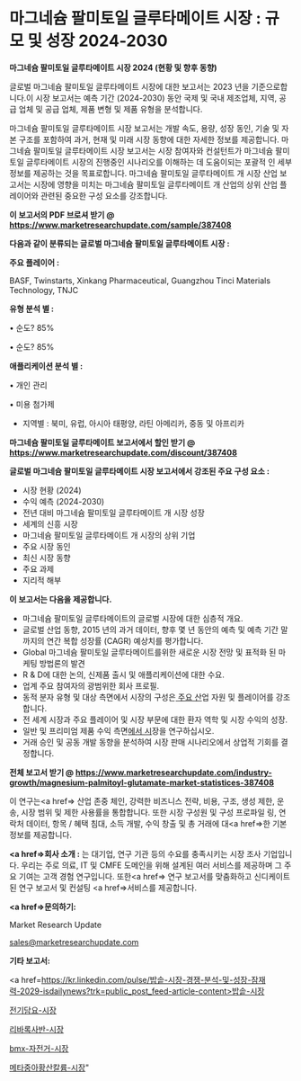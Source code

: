 # 마그네슘 팔미토일 글루타메이트 시장 : 규모 및 성장 2024-2030

<strong>마그네슘 팔미토일 글루타메이트 시장 2024 (현황 및 향후 동향)</strong>

글로벌 마그네슘 팔미토일 글루타메이트 시장에 대한 보고서는 2023 년을 기준으로합니다.이 시장 보고서는 예측 기간 (2024-2030) 동안 국제 및 국내 제조업체, 지역, 공급 업체 및 공급 업체, 제품 변형 및 제품 유형을 분석합니다.

마그네슘 팔미토일 글루타메이트 시장 보고서는 개발 속도, 용량, 성장 동인, 기술 및 자본 구조를 포함하여 과거, 현재 및 미래 시장 동향에 대한 자세한 정보를 제공합니다. 마그네슘 팔미토일 글루타메이트 시장 보고서는 시장 참여자와 컨설턴트가 마그네슘 팔미토일 글루타메이트 시장의 진행중인 시나리오를 이해하는 데 도움이되는 포괄적 인 세부 정보를 제공하는 것을 목표로합니다. 마그네슘 팔미토일 글루타메이트 개 시장 산업 보고서는 시장에 영향을 미치는 마그네슘 팔미토일 글루타메이트 개 산업의 상위 산업 플레이어와 관련된 중요한 구성 요소를 강조합니다.



<strong>이 보고서의 PDF 브로셔 받기 @ <a href=https://www.marketresearchupdate.com/sample/387408>https://www.marketresearchupdate.com/sample/387408</a></strong>



<strong>다음과 같이 분류되는 글로벌 마그네슘 팔미토일 글루타메이트 시장 :</strong>



<strong>주요 플레이어 :</strong>

BASF, Twinstarts, Xinkang Pharmaceutical, Guangzhou Tinci Materials Technology, TNJC



<strong>유형 분석 별 :</strong>

• 순도? 85%

• 순도? 85%



<strong>애플리케이션 분석 별 :</strong>

• 개인 관리

• 미용 첨가제

<ul>
  <li>지역별 : 북미, 유럽, 아시아 태평양, 라틴 아메리카, 중동 및 아프리카</li>
</ul>


<strong>마그네슘 팔미토일 글루타메이트 보고서에서 할인 받기 @ <a href=https://www.marketresearchupdate.com/discount/387408>https://www.marketresearchupdate.com/discount/387408</a></strong>



<strong>글로벌 마그네슘 팔미토일 글루타메이트 시장 보고서에서 강조된 주요 구성 요소 :</strong>
<ul>
  <li>시장 현황 (2024)</li>
  <li>수익 예측 (2024-2030)</li>
  <li>전년 대비 마그네슘 팔미토일 글루타메이트 개 시장 성장</li>
  <li>세계의 신흥 시장</li>
  <li>마그네슘 팔미토일 글루타메이트 개 시장의 상위 기업</li>
  <li>주요 시장 동인</li>
  <li>최신 시장 동향</li>
  <li>주요 과제</li>
  <li>지리적 해부</li>
</ul>


<strong>이 보고서는 다음을 제공합니다.</strong>
<ul>
  <li>마그네슘 팔미토일 글루타메이트의 글로벌 시장에 대한 심층적 개요.</li>
  <li>글로벌 산업 동향, 2015 년의 과거 데이터, 향후 몇 년 동안의 예측 및 예측 기간 말까지의 연간 복합 성장률 (CAGR) 예상치를 평가합니다.</li>
  <li>Global 마그네슘 팔미토일 글루타메이트를위한 새로운 시장 전망 및 표적화 된 마케팅 방법론의 발견</li>
  <li>R &amp; D에 대한 논의, 신제품 출시 및 애플리케이션에 대한 수요.</li>
  <li>업계 주요 참여자의 광범위한 회사 프로필.</li>
  <li>동적 분자 유형 및 대상 측면에서 시장의 구성은<a href=> 주요 산</a>업 자원 및 플레이어를 강조합니다.</li>
  <li>전 세계 시장과 주요 플레이어 및 시장 부문에 대한 환자 역학 및 시장 수익의 성장.</li>
  <li>일반 및 프리미엄 제품 수익 측면<a href=>에서 시</a>장을 연구하십시오.</li>
  <li>거래 승인 및 공동 개발 동향을 분석하여 시장 판매 시나리오에서 상업적 기회를 결정합니다.</li>
</ul>



<strong>전체 보고서 받기 @ <a href=https://www.marketresearchupdate.com/industry-growth/magnesium-palmitoyl-glutamate-market-statistices-387408>https://www.marketresearchupdate.com/industry-growth/magnesium-palmitoyl-glutamate-market-statistices-387408</a></strong>

이 연구는<a href=> 산업 존중</a> 체인, 강력한 비즈니스 전략, 비용, 구조, 생성 제한, 운송, 시장 범위 및 제한 사용률을 통합합니다. 또한 시장 구성원 및 구성 프로파일 링, 연락처 데이터, 항목 / 혜택 침대, 소득 개발, 수익 창출 및 총 거래에 대<a href=>한 기본 </a>정보를 제공합니다.



<strong><a href=>회사 소</a>개 :</strong>
는 대기업, 연구 기관 등의 수요를 충족시키는 시장 조사 기업입니다. 우리는 주로 의료, IT 및 CMFE 도메인을 위해 설계된 여러 서비스를 제공하며 그 주요 기여는 고객 경험 연구입니다. 또한<a href=> 연구 보</a>고서를 맞춤화하고 신디케이트 된 연구 보고서 및 컨설팅 <a href=>서비스</a>를 제공합니다.



<strong><a href=>문의하기:</a></strong>

Market Research Update

sales@marketresearchupdate.com



<strong>기타 보고서:</strong>

<a href=https://kr.linkedin.com/pulse/밥솥-시장-경쟁-분석-및-성장-잠재력-2029-isdailynews?trk=public_post_feed-article-content>밥솥-시장</a>

<a href=https://www.linkedin.com/pulse/전기담요-시장-현재-및-미래-성장-2029-survey-savvy-insights-360-analysis/>전기담요-시장</a>

<a href=https://www.linkedin.com/pulse/리바록사반-시장-현재-및-미래-성장-2029-analytics-avenue-adventures-24-ana-er1if/>리바록사반-시장</a>

<a href=https://www.linkedin.com/pulse/bmx-자전거-시장-진입-전략-및-위험-평가2029년-trend-tracking-tips-360-analysis-je3if/>bmx-자전거-시장</a>

<a href=https://www.linkedin.com/pulse/메타중아황산칼륨-시장-규모-및-성장-2023-isdailynews-rrouc/>메타중아황산칼륨-시장</a>"
